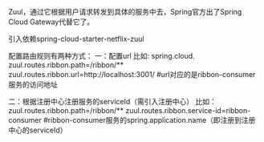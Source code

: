 Zuul，通过它根据用户请求转发到具体的服务中去，Spring官方出了Spring Cloud Gateway代替它了。

引入依赖spring-cloud-starter-netflix-zuul

配置路由规则有两种方式：
一：配置url
比如:
spring.cloud.
zuul.routes.ribbon.path=/ribbon/**
zuul.routes.ribbon.url=http://localhost:3001/  #url对应的是ribbon-consumer服务的访问地址

二：根据注册中心注册服务的serviceId（需引入注册中心）
比如：
zuul.routes.ribbon.path=/ribbon/**
zuul.routes.ribbon.service-id=ribbon-consumer #ribbon-consumer服务的spring.application.name（即注册到注册中心的serviceId）

